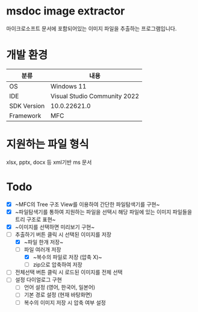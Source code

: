 ﻿# msdoc image extractor

마이크로소프트 문서에 포함되어있는 이미지 파일을 추출하는 프로그램입니다.

# 개발 환경
|분류|내용|
|---|---|
|OS|Windows 11|
|IDE|Visual Studio Community 2022|
|SDK Version|10.0.22621.0|
|Framework|MFC|


# 지원하는 파일 형식
xlsx, pptx, docx 등 xml기반 ms 문서

# Todo
- [x] ~MFC의 Tree 구조 View를 이용하여 간단한 파일탐색기를 구현~
- [x] ~파일탐색기를 통하여 지원하는 파일을 선택시 해당 파일에 있는 이미지 파일들을 트리 구조로 표현~
- [x] ~이미지를 선택하면 미리보기 구현~
- [ ] 추출하기 버튼 클릭 시 선택된 이미지를 저장
	- [x] ~파일 한개 저장~
	- [ ] 파일 여러개 저장
		- [x] ~복수의 파일로 저장 (압축 X)~
		- [ ] zip으로 압축하여 저장 
- [ ] 전체선택 버튼 클릭 시 로드된 이미지를 전체 선택
- [ ] 설정 다이얼로그 구현
	- [ ] 언어 설정 (영어, 한국어, 일본어)
	- [ ] 기본 경로 설정 (현재 바탕화면)
	- [ ] 복수의 이미지 저장 시 압축 여부 설정